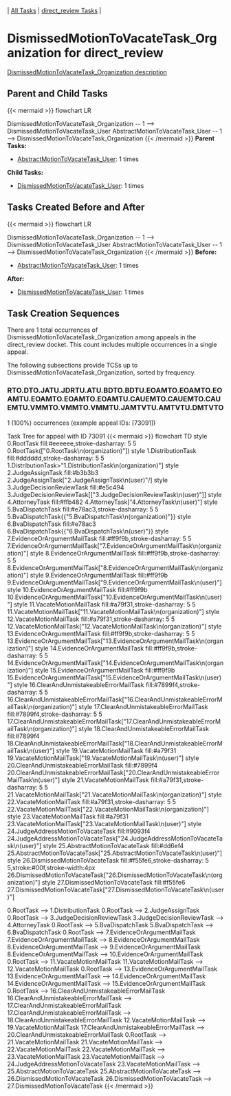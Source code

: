 ---
---
<!-- DO NOT EDIT THIS FILE.  This file is autogenerated. -->
| [All Tasks](../alltasks.md) | [direct_review Tasks](tasklist.md) |

# DismissedMotionToVacateTask_Organization for direct_review

[DismissedMotionToVacateTask_Organization description](../task_descr/DismissedMotionToVacateTask_Organization.md)

## Parent and Child Tasks

{{< mermaid >}}
flowchart LR

DismissedMotionToVacateTask_Organization -- 1 --> DismissedMotionToVacateTask_User
AbstractMotionToVacateTask_User -- 1 --> DismissedMotionToVacateTask_Organization
{{< /mermaid >}}
**Parent Tasks:**

   * [AbstractMotionToVacateTask_User](AbstractMotionToVacateTask_User.md): 1 times

**Child Tasks:**

   * [DismissedMotionToVacateTask_User](DismissedMotionToVacateTask_User.md): 1 times

## Tasks Created Before and After

{{< mermaid >}}
flowchart LR

DismissedMotionToVacateTask_Organization -- 1 --> DismissedMotionToVacateTask_User
AbstractMotionToVacateTask_User -- 1 --> DismissedMotionToVacateTask_Organization
{{< /mermaid >}}
**Before:**

   * [AbstractMotionToVacateTask_User](AbstractMotionToVacateTask_User.md): 1 times

**After:**

   * [DismissedMotionToVacateTask_User](DismissedMotionToVacateTask_User.md): 1 times

## Task Creation Sequences

There are 1 total occurrences of DismissedMotionToVacateTask_Organization among appeals in the direct_review docket.  This count includes multiple occurrences in a single appeal.

The following subsections provide TCSs up to DismissedMotionToVacateTask_Organization, sorted by frequency.

### RTO.DTO.JATU.JDRTU.ATU.BDTO.BDTU.EOAMTO.EOAMTO.EOAMTU.EOAMTO.EOAMTO.EOAMTU.CAUEMTO.CAUEMTO.CAUEMTU.VMMTO.VMMTO.VMMTU.JAMTVTU.AMTVTU.DMTVTO

1 (100%) occurrences (example appeal IDs: [73091])

Task Tree for appeal with ID 73091
{{< mermaid >}}
flowchart TD
style 0.RootTask fill:#eeeeee,stroke-dasharray: 5 5
  0.RootTask(["0.RootTask\n(organization)"])
style 1.DistributionTask fill:#dddddd,stroke-dasharray: 5 5
  1.DistributionTask>"1.DistributionTask\n(organization)"]
style 2.JudgeAssignTask fill:#b3b3b3
  2.JudgeAssignTask[\"2.JudgeAssignTask\n(user)"/]
style 3.JudgeDecisionReviewTask fill:#e5c494
  3.JudgeDecisionReviewTask[["3.JudgeDecisionReviewTask\n(user)"]]
style 4.AttorneyTask fill:#ffb482
  4.AttorneyTask["4.AttorneyTask\n(user)"]
style 5.BvaDispatchTask fill:#e78ac3,stroke-dasharray: 5 5
  5.BvaDispatchTask{{"5.BvaDispatchTask\n(organization)"}}
style 6.BvaDispatchTask fill:#e78ac3
  6.BvaDispatchTask{{"6.BvaDispatchTask\n(user)"}}
style 7.EvidenceOrArgumentMailTask fill:#ff9f9b,stroke-dasharray: 5 5
  7.EvidenceOrArgumentMailTask["7.EvidenceOrArgumentMailTask\n(organization)"]
style 8.EvidenceOrArgumentMailTask fill:#ff9f9b,stroke-dasharray: 5 5
  8.EvidenceOrArgumentMailTask["8.EvidenceOrArgumentMailTask\n(organization)"]
style 9.EvidenceOrArgumentMailTask fill:#ff9f9b
  9.EvidenceOrArgumentMailTask["9.EvidenceOrArgumentMailTask\n(user)"]
style 10.EvidenceOrArgumentMailTask fill:#ff9f9b
  10.EvidenceOrArgumentMailTask["10.EvidenceOrArgumentMailTask\n(user)"]
style 11.VacateMotionMailTask fill:#a79f31,stroke-dasharray: 5 5
  11.VacateMotionMailTask["11.VacateMotionMailTask\n(organization)"]
style 12.VacateMotionMailTask fill:#a79f31,stroke-dasharray: 5 5
  12.VacateMotionMailTask["12.VacateMotionMailTask\n(organization)"]
style 13.EvidenceOrArgumentMailTask fill:#ff9f9b,stroke-dasharray: 5 5
  13.EvidenceOrArgumentMailTask["13.EvidenceOrArgumentMailTask\n(organization)"]
style 14.EvidenceOrArgumentMailTask fill:#ff9f9b,stroke-dasharray: 5 5
  14.EvidenceOrArgumentMailTask["14.EvidenceOrArgumentMailTask\n(organization)"]
style 15.EvidenceOrArgumentMailTask fill:#ff9f9b
  15.EvidenceOrArgumentMailTask["15.EvidenceOrArgumentMailTask\n(user)"]
style 16.ClearAndUnmistakeableErrorMailTask fill:#7899f4,stroke-dasharray: 5 5
  16.ClearAndUnmistakeableErrorMailTask["16.ClearAndUnmistakeableErrorMailTask\n(organization)"]
style 17.ClearAndUnmistakeableErrorMailTask fill:#7899f4,stroke-dasharray: 5 5
  17.ClearAndUnmistakeableErrorMailTask["17.ClearAndUnmistakeableErrorMailTask\n(organization)"]
style 18.ClearAndUnmistakeableErrorMailTask fill:#7899f4
  18.ClearAndUnmistakeableErrorMailTask["18.ClearAndUnmistakeableErrorMailTask\n(user)"]
style 19.VacateMotionMailTask fill:#a79f31
  19.VacateMotionMailTask["19.VacateMotionMailTask\n(user)"]
style 20.ClearAndUnmistakeableErrorMailTask fill:#7899f4
  20.ClearAndUnmistakeableErrorMailTask["20.ClearAndUnmistakeableErrorMailTask\n(user)"]
style 21.VacateMotionMailTask fill:#a79f31,stroke-dasharray: 5 5
  21.VacateMotionMailTask["21.VacateMotionMailTask\n(organization)"]
style 22.VacateMotionMailTask fill:#a79f31,stroke-dasharray: 5 5
  22.VacateMotionMailTask["22.VacateMotionMailTask\n(organization)"]
style 23.VacateMotionMailTask fill:#a79f31
  23.VacateMotionMailTask["23.VacateMotionMailTask\n(user)"]
style 24.JudgeAddressMotionToVacateTask fill:#9093f4
  24.JudgeAddressMotionToVacateTask["24.JudgeAddressMotionToVacateTask\n(user)"]
style 25.AbstractMotionToVacateTask fill:#dd6ef4
  25.AbstractMotionToVacateTask["25.AbstractMotionToVacateTask\n(user)"]
style 26.DismissedMotionToVacateTask fill:#f55fe6,stroke-dasharray: 5 5,stroke:#00f,stroke-width:4px
  26.DismissedMotionToVacateTask["26.DismissedMotionToVacateTask\n(organization)"]
style 27.DismissedMotionToVacateTask fill:#f55fe6
  27.DismissedMotionToVacateTask["27.DismissedMotionToVacateTask\n(user)"]

0.RootTask --> 1.DistributionTask
0.RootTask --> 2.JudgeAssignTask
0.RootTask --> 3.JudgeDecisionReviewTask
3.JudgeDecisionReviewTask --> 4.AttorneyTask
0.RootTask --> 5.BvaDispatchTask
5.BvaDispatchTask --> 6.BvaDispatchTask
0.RootTask --> 7.EvidenceOrArgumentMailTask
7.EvidenceOrArgumentMailTask --> 8.EvidenceOrArgumentMailTask
8.EvidenceOrArgumentMailTask --> 9.EvidenceOrArgumentMailTask
8.EvidenceOrArgumentMailTask --> 10.EvidenceOrArgumentMailTask
0.RootTask --> 11.VacateMotionMailTask
11.VacateMotionMailTask --> 12.VacateMotionMailTask
0.RootTask --> 13.EvidenceOrArgumentMailTask
13.EvidenceOrArgumentMailTask --> 14.EvidenceOrArgumentMailTask
14.EvidenceOrArgumentMailTask --> 15.EvidenceOrArgumentMailTask
0.RootTask --> 16.ClearAndUnmistakeableErrorMailTask
16.ClearAndUnmistakeableErrorMailTask --> 17.ClearAndUnmistakeableErrorMailTask
17.ClearAndUnmistakeableErrorMailTask --> 18.ClearAndUnmistakeableErrorMailTask
12.VacateMotionMailTask --> 19.VacateMotionMailTask
17.ClearAndUnmistakeableErrorMailTask --> 20.ClearAndUnmistakeableErrorMailTask
0.RootTask --> 21.VacateMotionMailTask
21.VacateMotionMailTask --> 22.VacateMotionMailTask
22.VacateMotionMailTask --> 23.VacateMotionMailTask
23.VacateMotionMailTask --> 24.JudgeAddressMotionToVacateTask
23.VacateMotionMailTask --> 25.AbstractMotionToVacateTask
25.AbstractMotionToVacateTask --> 26.DismissedMotionToVacateTask
26.DismissedMotionToVacateTask --> 27.DismissedMotionToVacateTask
{{< /mermaid >}}


